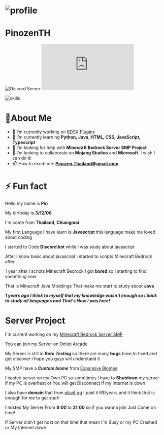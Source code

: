 # ![profile](https://github.com/PinozenTH/PinozenTH/blob/PinozenTH/assets/Untitled.png)

# PinozenTH

![Discord Server](https://discordapp.com/api/guilds/749969091560734822/widget.png?style=shield)
![Schedule](https://github.com/PinozenTH/PinozenTH/blob/PinozenTH/assets/schedule.md)

![skills](https://github-readme-stats.vercel.app/api?username=pinozenth&show_icons=true)

# 🔰About Me

- 🔭 I’m currently working on [BDSX](https://github.com/bdsx/bdsx) [Plugins](https://github.com/PinozenTH/Bdsx2-Modules)
- 🌱 I’m currently learning **Python, Java, HTML, CSS, JavaScript, Typescript**
- 🤔 I’m looking for help with **Minecraft Bedrock Server SMP Project**
- 👯 I’m looking to collaborate on __**Mojang Studios**__ and __**Microsoft**__. I wish I can do it!
- 📫 How to reach me: __**Pinozen.Thailand@gmail.com**__

# ⚡ Fun fact

Hello my name is **Pin**

My birthday is **3/12/06**

I'm come from **Thailand, Chiangmai**

My first Language I have learn is **Javascript** this language make me loved about coding

I started to Code **Discord bot** while i was study about javascript

After I know basic about javascript i started to scripts Minecraft Bedrock after

1 year after i scripts Minecraft Bedrock I got __**bored**__ so I starting to find something new

That is Minecraft Java Moddings That make me start to study about **Java**

__***1 years ago I think to myself that my knowledge wasn't enough so i back to study all languages and That's How I was here!***__


# Server Project

I'm current working on my [Minecraft Bedrock Server SMP](https://github.com/PinozenTH/SMP-Server)

You can join my Server on [Omlet Arcade](https://omlet.gg/profile/pinozen.thailand)

My Server is still in ***Beta Testing*** so there are many __**bugs**__ have to fixed and get discover I hope you guys will understand it

My SMP have a __*Custom biome*__ from [Expansive Biomes](https://mcpedl.com/plenty-o-biomes-addon/)

I hosted server on my Own PC so sometimes I have to __**Shutdown**__ my server if my PC is overheat or You will get Disconnect If my internet is down

I also have **domain** that from [playit.gg](https://playit.gg) I paid it 6$/years and it think that is enough for me to get start!

I hosted My Server From **9:00** to **21:00** so if you wanna join Just Come on time!

If Server didn't get host on that time that mean I'm Busy or my PC Crashed or My Internet down

<!--

Here are some ideas to get you started:

- 👯 I’m looking to collaborate on ...

- 💬 Ask me about ...
- 📫 How to reach me: ...
- 😄 Pronouns: ...

-->
